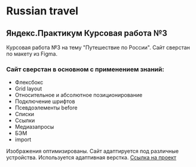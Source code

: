# Russian travel
## Яндекс.Практикум Курсовая работа №3

Курсовая работа №3 на тему "Путешествие по России". Сайт сверстан по макету из Figma.

### Сайт сверстан в основном с применением знаний:
* Флексбокс
* Grid layout
* Относительное и абсолютное позиционирование
* Подключение шрифтов
* Псевдоэлементы before
* Списки
* Ссылки
* Медиазапросы
* БЭМ
* import

Изображения оптимизированы. Сайт адаптируется под различные устройства. Используется адаптивная верстка.
[Ссылка на проект]( https://marina557.github.io/russian-travel/index.html "Ссылка на проект опубликованный на GitPages")






